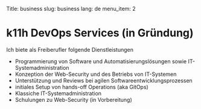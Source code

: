 Title: business
slug: business
lang: de
menu_item: 2

# k11h DevOps Services (in Gründung)

Ich biete als Freiberufler folgende Dienstleistungen

* Programmierung von Software und Automatisierungslösungen sowie IT-Systemadministration
* Konzeption der Web-Security und des Betriebs von IT-Systemen
* Unterstützung und Reviews bei agilen Softwareentwicklungsprozessen
* initiales Setup von hands-off Operations (aka GitOps)
* Klassiche IT-Systemadministration
* Schulungen zu Web-Security (in Vorbereitung)
